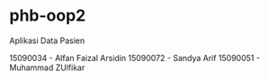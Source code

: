 # phb-oop2

Aplikasi Data Pasien 

15090034 - Alfan Faizal Arsidin 
15090072 - Sandya Arif 
15090051 - Muhammad ZUlfikar
